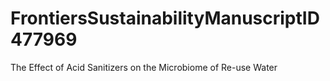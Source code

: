 # FrontiersSustainabilityManuscriptID477969
The Effect of Acid Sanitizers on the Microbiome of Re-use Water
